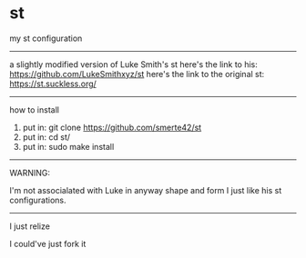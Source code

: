 # st
my st configuration

------------------------------
a slightly modified version of Luke Smith's st
here's the link to his:
https://github.com/LukeSmithxyz/st
here's the link to the original st:
https://st.suckless.org/

------------------------------
how to install

1. put in: git clone https://github.com/smerte42/st
2. put in: cd st/
3. put in: sudo make install

------------------------------
WARNING:

I'm not associalated with Luke in anyway shape and form I just like his st configurations.

------------------------------

I just relize

I could've just fork it

